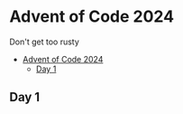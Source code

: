 # Advent of Code 2024

Don't get too rusty

- [Advent of Code 2024](#advent-of-code-2024)
  - [Day 1](#day-1)

## Day 1
